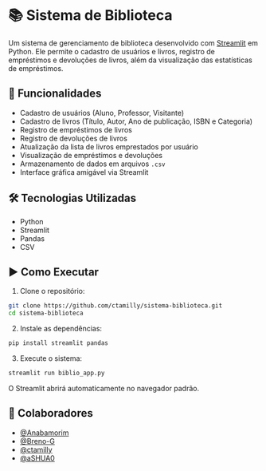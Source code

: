 # 📚 Sistema de Biblioteca

Um sistema de gerenciamento de biblioteca desenvolvido com [Streamlit](https://streamlit.io/) em Python. Ele permite o cadastro de usuários e livros, registro de empréstimos e devoluções de livros, além da visualização das estatísticas de empréstimos.

## 🚀 Funcionalidades

- Cadastro de usuários (Aluno, Professor, Visitante)
- Cadastro de livros (Título, Autor, Ano de publicação, ISBN e Categoria)
- Registro de empréstimos de livros
- Registro de devoluções de livros
- Atualização da lista de livros emprestados por usuário
- Visualização de empréstimos e devoluções
- Armazenamento de dados em arquivos `.csv`
- Interface gráfica amigável via Streamlit

## 🛠 Tecnologias Utilizadas

- Python
- Streamlit
- Pandas
- CSV

## ▶️ Como Executar

1. Clone o repositório:

```bash
git clone https://github.com/ctamilly/sistema-biblioteca.git
cd sistema-biblioteca
```

2. Instale as dependências:

```bash
pip install streamlit pandas
```

3. Execute o sistema:

```bash
streamlit run biblio_app.py
```

O Streamlit abrirá automaticamente no navegador padrão.

## 👥 Colaboradores

- [@Anabamorim](https://github.com/Anabamorim)
- [@Breno-G](https://github.com/Breno-G)
- [@ctamilly](https://github.com/ctamilly)
- [@aSHUA0](https://github.com/aSHUA0)

